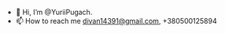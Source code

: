 - 👋 Hi, I’m @YuriiPugach.
- 📫 How to reach me divan14391@gmail.com, +380500125894

<!---
YuriiPugach/YuriiPugach is a ✨ special ✨ repository because its `README.md` (this file) appears on your GitHub profile.
You can click the Preview link to take a look at your changes.
--->
